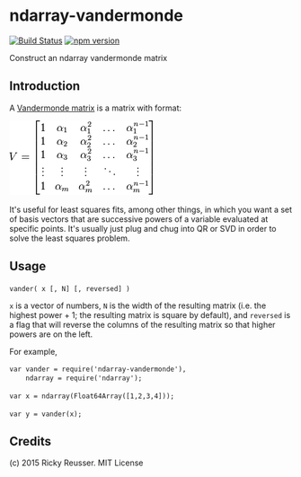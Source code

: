 # ndarray-vandermonde

[![Build Status](https://travis-ci.org/scijs/ndarray-vandermonde.svg?branch=1.0.0)](https://travis-ci.org/scijs/ndarray-vandermonde) [![npm version](https://badge.fury.io/js/ndarray-vandermonde.svg)](http://badge.fury.io/js/ndarray-vandermonde)

Construct an ndarray vandermonde matrix

## Introduction

A [Vandermonde matrix](http://en.wikipedia.org/wiki/Vandermonde_matrix) is a matrix with format:

![Vandermonde](/docs/images/vandermonde.png)

It's useful for least squares fits, among other things, in which you want a set of basis vectors that are successive powers of a variable evaluated at specific points. It's usually just plug and chug into QR or SVD in order to solve the least squares problem.

## Usage

`vander( x [, N] [, reversed] )`

`x` is a vector of numbers, `N` is the width of the resulting matrix (i.e. the highest power + 1; the resulting matrix is square by default), and `reversed` is a flag that will reverse the columns of the resulting matrix so that higher powers are on the left.

For example,

```
var vander = require('ndarray-vandermonde'),
    ndarray = require('ndarray');

var x = ndarray(Float64Array([1,2,3,4]));

var y = vander(x);
```


## Credits
(c) 2015 Ricky Reusser. MIT License
